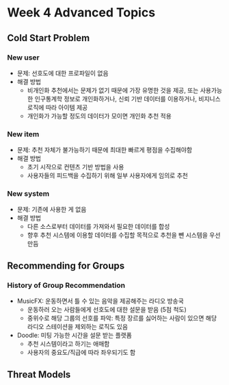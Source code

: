 # Week 4 Advanced Topics

## Cold Start Problem

### New user

* 문제: 선호도에 대한 프로파일이 없음
* 해결 방법
  * 비개인화 추천에서는 문제가 없기 때문에 가장 유명한 것을 제공, 또는 사용가능한 인구통계학 정보로 개인화하거나, 신뢰 기반 데이터를 이용하거나, 비지니스 로직에 따라 아이템 제공
  * 개인화가 가능할 정도의 데이터가 모이면 개인화 추천 적용

### New item

* 문제: 추천 자체가 불가능하기 때문에 최대한 빠르게 평점을 수집해야함
* 해결 방법
  * 초기 시작으로 컨텐츠 기반 방법을 사용
  * 사용자들의 피드백을 수집하기 위해 일부 사용자에게 임의로 추천

### New system

* 문제: 기존에 사용한 게 없음
* 해결 방법
  * 다른 소스로부터 데이터를 가져와서 필요한 데이터를 합성
  * 향후 추천 시스템에 이용할 데이터를 수집할 목적으로 추천을 뺀 시스템을 우선 만듬

## Recommending for Groups

### History of Group Recommendation

* MusicFX: 운동하면서 틀 수 있는 음악을 제공해주는 라디오 방송국
  * 운동하러 오는 사람들에게 선호도에 대한 설문을 받음 (5점 척도)
  * 중위수로 해당 그룹의 선호를 파악: 특정 장르를 싫어하는 사람이 있으면 해당 라디오 스테이션을 제외하는 로직도 있음
* Doodle: 미팅 가능한 시간을 설문 받는 플랫폼
  * 추천 시스템이라고 하기는 애매함
  * 사용자의 중요도/직급에 따라 좌우되기도 함

## Threat Models
